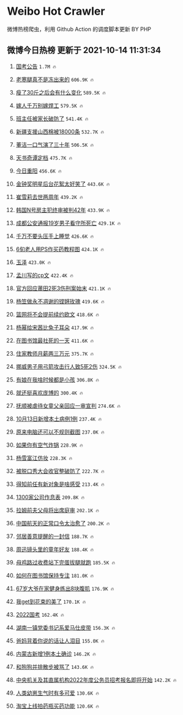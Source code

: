 # Weibo Hot Crawler 



微博热榜爬虫，利用 Github Action 的调度脚本更新 BY PHP 


## 微博今日热榜 更新于 2021-10-14 11:31:34 
1. [国考公告](https://s.weibo.com/weibo?q=%23%E5%9B%BD%E8%80%83%E5%85%AC%E5%91%8A%23&Refer=top) `1.7M 🔥` 

1. [老寒腿真不是冻出来的](https://s.weibo.com/weibo?q=%23%E8%80%81%E5%AF%92%E8%85%BF%E7%9C%9F%E4%B8%8D%E6%98%AF%E5%86%BB%E5%87%BA%E6%9D%A5%E7%9A%84%23&Refer=top) `606.9K 🔥` 

1. [瘦了30斤之后会有什么变化](https://s.weibo.com/weibo?q=%23%E7%98%A6%E4%BA%8630%E6%96%A4%E4%B9%8B%E5%90%8E%E4%BC%9A%E6%9C%89%E4%BB%80%E4%B9%88%E5%8F%98%E5%8C%96%23&Refer=top) `589.5K 🔥` 

1. [嫁人千万别嫁焊工](https://s.weibo.com/weibo?q=%23%E5%AB%81%E4%BA%BA%E5%8D%83%E4%B8%87%E5%88%AB%E5%AB%81%E7%84%8A%E5%B7%A5%23&Refer=top) `579.5K 🔥` 

1. [班主任被家长破防了](https://s.weibo.com/weibo?q=%23%E7%8F%AD%E4%B8%BB%E4%BB%BB%E8%A2%AB%E5%AE%B6%E9%95%BF%E7%A0%B4%E9%98%B2%E4%BA%86%23&Refer=top) `541.4K 🔥` 

1. [新疆支援山西棉被18000条](https://s.weibo.com/weibo?q=%23%E6%96%B0%E7%96%86%E6%94%AF%E6%8F%B4%E5%B1%B1%E8%A5%BF%E6%A3%89%E8%A2%AB18000%E6%9D%A1%23&Refer=top) `532.7K 🔥` 

1. [董洁一口气演了三十年](https://s.weibo.com/weibo?q=%23%E8%91%A3%E6%B4%81%E4%B8%80%E5%8F%A3%E6%B0%94%E6%BC%94%E4%BA%86%E4%B8%89%E5%8D%81%E5%B9%B4%23&Refer=top) `506.5K 🔥` 

1. [天书奇谭定档](https://s.weibo.com/weibo?q=%23%E5%A4%A9%E4%B9%A6%E5%A5%87%E8%B0%AD%E5%AE%9A%E6%A1%A3%23&Refer=top) `475.7K 🔥` 

1. [今日重阳](https://s.weibo.com/weibo?q=%23%E4%BB%8A%E6%97%A5%E9%87%8D%E9%98%B3%23&Refer=top) `456.6K 🔥` 

1. [金钟奖明星后台花絮太好笑了](https://s.weibo.com/weibo?q=%23%E9%87%91%E9%92%9F%E5%A5%96%E6%98%8E%E6%98%9F%E5%90%8E%E5%8F%B0%E8%8A%B1%E7%B5%AE%E5%A4%AA%E5%A5%BD%E7%AC%91%E4%BA%86%23&Refer=top) `443.6K 🔥` 

1. [崔雪莉去世两周年](https://s.weibo.com/weibo?q=%23%E5%B4%94%E9%9B%AA%E8%8E%89%E5%8E%BB%E4%B8%96%E4%B8%A4%E5%91%A8%E5%B9%B4%23&Refer=top) `439.2K 🔥` 

1. [韩国N号房主犯终审被判42年](https://s.weibo.com/weibo?q=%23%E9%9F%A9%E5%9B%BDN%E5%8F%B7%E6%88%BF%E4%B8%BB%E7%8A%AF%E7%BB%88%E5%AE%A1%E8%A2%AB%E5%88%A442%E5%B9%B4%23&Refer=top) `433.9K 🔥` 

1. [成都公安通报19岁男子看守所死亡](https://s.weibo.com/weibo?q=%23%E6%88%90%E9%83%BD%E5%85%AC%E5%AE%89%E9%80%9A%E6%8A%A519%E5%B2%81%E7%94%B7%E5%AD%90%E7%9C%8B%E5%AE%88%E6%89%80%E6%AD%BB%E4%BA%A1%23&Refer=top) `429.1K 🔥` 

1. [千万不要头压手上睡觉](https://s.weibo.com/weibo?q=%23%E5%8D%83%E4%B8%87%E4%B8%8D%E8%A6%81%E5%A4%B4%E5%8E%8B%E6%89%8B%E4%B8%8A%E7%9D%A1%E8%A7%89%23&Refer=top) `426.6K 🔥` 

1. [6旬老人用PS作买药教程图](https://s.weibo.com/weibo?q=%236%E6%97%AC%E8%80%81%E4%BA%BA%E7%94%A8PS%E4%BD%9C%E4%B9%B0%E8%8D%AF%E6%95%99%E7%A8%8B%E5%9B%BE%23&Refer=top) `424.1K 🔥` 

1. [玉泽](https://s.weibo.com/weibo?q=%E7%8E%89%E6%B3%BD&Refer=top) `423.0K 🔥` 

1. [孟川写的cp文](https://s.weibo.com/weibo?q=%23%E5%AD%9F%E5%B7%9D%E5%86%99%E7%9A%84cp%E6%96%87%23&Refer=top) `422.4K 🔥` 

1. [官方回应莆田2死3伤刑案始末](https://s.weibo.com/weibo?q=%23%E5%AE%98%E6%96%B9%E5%9B%9E%E5%BA%94%E8%8E%86%E7%94%B02%E6%AD%BB3%E4%BC%A4%E5%88%91%E6%A1%88%E5%A7%8B%E6%9C%AB%23&Refer=top) `421.1K 🔥` 

1. [杨笠做永不凋谢的铿锵玫瑰](https://s.weibo.com/weibo?q=%23%E6%9D%A8%E7%AC%A0%E5%81%9A%E6%B0%B8%E4%B8%8D%E5%87%8B%E8%B0%A2%E7%9A%84%E9%93%BF%E9%94%B5%E7%8E%AB%E7%91%B0%23&Refer=top) `419.6K 🔥` 

1. [篮网将不会提前续约欧文](https://s.weibo.com/weibo?q=%23%E7%AF%AE%E7%BD%91%E5%B0%86%E4%B8%8D%E4%BC%9A%E6%8F%90%E5%89%8D%E7%BB%AD%E7%BA%A6%E6%AC%A7%E6%96%87%23&Refer=top) `418.6K 🔥` 

1. [杨幂给宋茜比兔子耳朵](https://s.weibo.com/weibo?q=%23%E6%9D%A8%E5%B9%82%E7%BB%99%E5%AE%8B%E8%8C%9C%E6%AF%94%E5%85%94%E5%AD%90%E8%80%B3%E6%9C%B5%23&Refer=top) `417.9K 🔥` 

1. [在图书馆最社死的一天](https://s.weibo.com/weibo?q=%23%E5%9C%A8%E5%9B%BE%E4%B9%A6%E9%A6%86%E6%9C%80%E7%A4%BE%E6%AD%BB%E7%9A%84%E4%B8%80%E5%A4%A9%23&Refer=top) `411.6K 🔥` 

1. [住家教师月薪两三万元](https://s.weibo.com/weibo?q=%23%E4%BD%8F%E5%AE%B6%E6%95%99%E5%B8%88%E6%9C%88%E8%96%AA%E4%B8%A4%E4%B8%89%E4%B8%87%E5%85%83%23&Refer=top) `375.7K 🔥` 

1. [挪威男子用弓箭攻击行人致5死2伤](https://s.weibo.com/weibo?q=%23%E6%8C%AA%E5%A8%81%E7%94%B7%E5%AD%90%E7%94%A8%E5%BC%93%E7%AE%AD%E6%94%BB%E5%87%BB%E8%A1%8C%E4%BA%BA%E8%87%B45%E6%AD%BB2%E4%BC%A4%23&Refer=top) `324.5K 🔥` 

1. [有娘在我啥时候都是小孩](https://s.weibo.com/weibo?q=%23%E6%9C%89%E5%A8%98%E5%9C%A8%E6%88%91%E5%95%A5%E6%97%B6%E5%80%99%E9%83%BD%E6%98%AF%E5%B0%8F%E5%AD%A9%23&Refer=top) `306.8K 🔥` 

1. [就还挺喜欢庞博的](https://s.weibo.com/weibo?q=%23%E5%B0%B1%E8%BF%98%E6%8C%BA%E5%96%9C%E6%AC%A2%E5%BA%9E%E5%8D%9A%E7%9A%84%23&Refer=top) `300.4K 🔥` 

1. [抚顺被虐待女童父亲回应一审宣判](https://s.weibo.com/weibo?q=%23%E6%8A%9A%E9%A1%BA%E8%A2%AB%E8%99%90%E5%BE%85%E5%A5%B3%E7%AB%A5%E7%88%B6%E4%BA%B2%E5%9B%9E%E5%BA%94%E4%B8%80%E5%AE%A1%E5%AE%A3%E5%88%A4%23&Refer=top) `274.6K 🔥` 

1. [10月13日新增本土病例1例](https://s.weibo.com/weibo?q=%2310%E6%9C%8813%E6%97%A5%E6%96%B0%E5%A2%9E%E6%9C%AC%E5%9C%9F%E7%97%85%E4%BE%8B1%E4%BE%8B%23&Refer=top) `237.4K 🔥` 

1. [原来电脑还可以不规则截图](https://s.weibo.com/weibo?q=%23%E5%8E%9F%E6%9D%A5%E7%94%B5%E8%84%91%E8%BF%98%E5%8F%AF%E4%BB%A5%E4%B8%8D%E8%A7%84%E5%88%99%E6%88%AA%E5%9B%BE%23&Refer=top) `237.0K 🔥` 

1. [如果你有空气炸锅](https://s.weibo.com/weibo?q=%23%E5%A6%82%E6%9E%9C%E4%BD%A0%E6%9C%89%E7%A9%BA%E6%B0%94%E7%82%B8%E9%94%85%23&Refer=top) `228.9K 🔥` 

1. [杨雪富江仿妆](https://s.weibo.com/weibo?q=%E6%9D%A8%E9%9B%AA%E5%AF%8C%E6%B1%9F%E4%BB%BF%E5%A6%86&Refer=top) `228.3K 🔥` 

1. [被脱口秀大会收官整破防了](https://s.weibo.com/weibo?q=%23%E8%A2%AB%E8%84%B1%E5%8F%A3%E7%A7%80%E5%A4%A7%E4%BC%9A%E6%94%B6%E5%AE%98%E6%95%B4%E7%A0%B4%E9%98%B2%E4%BA%86%23&Refer=top) `222.7K 🔥` 

1. [得知前任有新对象是啥感受](https://s.weibo.com/weibo?q=%23%E5%BE%97%E7%9F%A5%E5%89%8D%E4%BB%BB%E6%9C%89%E6%96%B0%E5%AF%B9%E8%B1%A1%E6%98%AF%E5%95%A5%E6%84%9F%E5%8F%97%23&Refer=top) `213.4K 🔥` 

1. [1300家公司作息表](https://s.weibo.com/weibo?q=%231300%E5%AE%B6%E5%85%AC%E5%8F%B8%E4%BD%9C%E6%81%AF%E8%A1%A8%23&Refer=top) `209.8K 🔥` 

1. [拉姆前夫父母将出席庭审](https://s.weibo.com/weibo?q=%23%E6%8B%89%E5%A7%86%E5%89%8D%E5%A4%AB%E7%88%B6%E6%AF%8D%E5%B0%86%E5%87%BA%E5%B8%AD%E5%BA%AD%E5%AE%A1%23&Refer=top) `202.1K 🔥` 

1. [中国航天的正常口令太治愈了](https://s.weibo.com/weibo?q=%23%E4%B8%AD%E5%9B%BD%E8%88%AA%E5%A4%A9%E7%9A%84%E6%AD%A3%E5%B8%B8%E5%8F%A3%E4%BB%A4%E5%A4%AA%E6%B2%BB%E6%84%88%E4%BA%86%23&Refer=top) `200.2K 🔥` 

1. [邻居善意提醒的一封信](https://s.weibo.com/weibo?q=%23%E9%82%BB%E5%B1%85%E5%96%84%E6%84%8F%E6%8F%90%E9%86%92%E7%9A%84%E4%B8%80%E5%B0%81%E4%BF%A1%23&Refer=top) `188.7K 🔥` 

1. [周迅镜头里的童年好友](https://s.weibo.com/weibo?q=%E5%91%A8%E8%BF%85%E9%95%9C%E5%A4%B4%E9%87%8C%E7%9A%84%E7%AB%A5%E5%B9%B4%E5%A5%BD%E5%8F%8B&Refer=top) `188.4K 🔥` 

1. [母鸡路过收费站下完蛋拔腿就跑](https://s.weibo.com/weibo?q=%23%E6%AF%8D%E9%B8%A1%E8%B7%AF%E8%BF%87%E6%94%B6%E8%B4%B9%E7%AB%99%E4%B8%8B%E5%AE%8C%E8%9B%8B%E6%8B%94%E8%85%BF%E5%B0%B1%E8%B7%91%23&Refer=top) `185.5K 🔥` 

1. [如何在图书馆保持专注](https://s.weibo.com/weibo?q=%23%E5%A6%82%E4%BD%95%E5%9C%A8%E5%9B%BE%E4%B9%A6%E9%A6%86%E4%BF%9D%E6%8C%81%E4%B8%93%E6%B3%A8%23&Refer=top) `181.0K 🔥` 

1. [67岁大爷在家健身练出8块腹肌](https://s.weibo.com/weibo?q=%2367%E5%B2%81%E5%A4%A7%E7%88%B7%E5%9C%A8%E5%AE%B6%E5%81%A5%E8%BA%AB%E7%BB%83%E5%87%BA8%E5%9D%97%E8%85%B9%E8%82%8C%23&Refer=top) `176.9K 🔥` 

1. [我get到花束的美了](https://s.weibo.com/weibo?q=%23%E6%88%91get%E5%88%B0%E8%8A%B1%E6%9D%9F%E7%9A%84%E7%BE%8E%E4%BA%86%23&Refer=top) `170.1K 🔥` 

1. [2022国考](https://s.weibo.com/weibo?q=2022%E5%9B%BD%E8%80%83&Refer=top) `162.4K 🔥` 

1. [湖南一镇党委书记系爱马仕皮带](https://s.weibo.com/weibo?q=%23%E6%B9%96%E5%8D%97%E4%B8%80%E9%95%87%E5%85%9A%E5%A7%94%E4%B9%A6%E8%AE%B0%E7%B3%BB%E7%88%B1%E9%A9%AC%E4%BB%95%E7%9A%AE%E5%B8%A6%23&Refer=top) `156.3K 🔥` 

1. [爸妈背着你说的话让人泪目](https://s.weibo.com/weibo?q=%23%E7%88%B8%E5%A6%88%E8%83%8C%E7%9D%80%E4%BD%A0%E8%AF%B4%E7%9A%84%E8%AF%9D%E8%AE%A9%E4%BA%BA%E6%B3%AA%E7%9B%AE%23&Refer=top) `155.0K 🔥` 

1. [内蒙古新增1例本土确诊](https://s.weibo.com/weibo?q=%23%E5%86%85%E8%92%99%E5%8F%A4%E6%96%B0%E5%A2%9E1%E4%BE%8B%E6%9C%AC%E5%9C%9F%E7%A1%AE%E8%AF%8A%23&Refer=top) `146.2K 🔥` 

1. [和狗狗并排散步被骂了](https://s.weibo.com/weibo?q=%23%E5%92%8C%E7%8B%97%E7%8B%97%E5%B9%B6%E6%8E%92%E6%95%A3%E6%AD%A5%E8%A2%AB%E9%AA%82%E4%BA%86%23&Refer=top) `143.6K 🔥` 

1. [中央机关及其直属机构2022年度公务员招考报名即将开始](https://s.weibo.com/weibo?q=%23%E4%B8%AD%E5%A4%AE%E6%9C%BA%E5%85%B3%E5%8F%8A%E5%85%B6%E7%9B%B4%E5%B1%9E%E6%9C%BA%E6%9E%842022%E5%B9%B4%E5%BA%A6%E5%85%AC%E5%8A%A1%E5%91%98%E6%8B%9B%E8%80%83%E6%8A%A5%E5%90%8D%E5%8D%B3%E5%B0%86%E5%BC%80%E5%A7%8B%23&Refer=top) `142.2K 🔥` 

1. [人类幼崽生气时有多可爱](https://s.weibo.com/weibo?q=%23%E4%BA%BA%E7%B1%BB%E5%B9%BC%E5%B4%BD%E7%94%9F%E6%B0%94%E6%97%B6%E6%9C%89%E5%A4%9A%E5%8F%AF%E7%88%B1%23&Refer=top) `130.6K 🔥` 

1. [淘宝上线拍药瓶买药功能](https://s.weibo.com/weibo?q=%23%E6%B7%98%E5%AE%9D%E4%B8%8A%E7%BA%BF%E6%8B%8D%E8%8D%AF%E7%93%B6%E4%B9%B0%E8%8D%AF%E5%8A%9F%E8%83%BD%23&Refer=top) `120.6K 🔥` 


